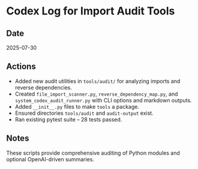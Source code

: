 # Codex Log for Import Audit Tools

## Date
2025-07-30

## Actions
- Added new audit utilities in `tools/audit/` for analyzing imports and reverse dependencies.
- Created `file_import_scanner.py`, `reverse_dependency_map.py`, and `system_codex_audit_runner.py` with CLI options and markdown outputs.
- Added `__init__.py` files to make `tools` a package.
- Ensured directories `tools/audit` and `audit-output` exist.
- Ran existing pytest suite – 28 tests passed.

## Notes
These scripts provide comprehensive auditing of Python modules and optional OpenAI-driven summaries.
